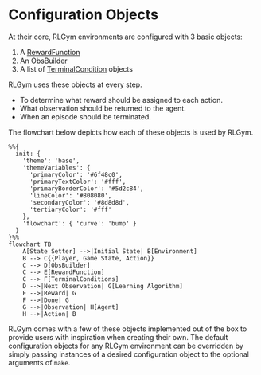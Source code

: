 # Configuration Objects

At their core, RLGym environments are configured with 3 basic objects:

1. A [RewardFunction](https://rlgym.github.io/docs-page.html#reward-functions)
1. An [ObsBuilder](https://rlgym.github.io/docs-page.html#observation-builders)
1. A list of [TerminalCondition](https://rlgym.github.io/docs-page.html#terminal-conditions) objects

RLGym uses these objects at every step.

* To determine what reward should be assigned to each action.
* What observation should be returned to the agent.
* When an episode should be terminated.

The flowchart below depicts how each of these objects is used by RLGym.

```mermaid
%%{
  init: {
    'theme': 'base',
    'themeVariables': {
      'primaryColor': '#6f48c0',
      'primaryTextColor': '#fff',
      'primaryBorderColor': '#5d2c84',
      'lineColor': '#808080',
      'secondaryColor': '#8d8d8d',
      'tertiaryColor': '#fff'
    },
    'flowchart': { 'curve': 'bump' }
  }
}%%
flowchart TB
    A[State Setter] -->|Initial State| B[Environment]
    B --> C{{Player, Game State, Action}}
    C --> D[ObsBuilder]
    C --> E[RewardFunction]
    C --> F[TerminalConditions]
    D -->|Next Observation| G[Learning Algorithm]
    E -->|Reward| G
    F -->|Done| G
    G -->|Observation| H[Agent]
    H -->|Action| B
```

RLGym comes with a few of these objects implemented out of the box to provide users with inspiration when creating their own.
The default configuration objects for any RLGym environment can be overridden by simply passing instances of a desired configuration object to the optional arguments of `make`.
